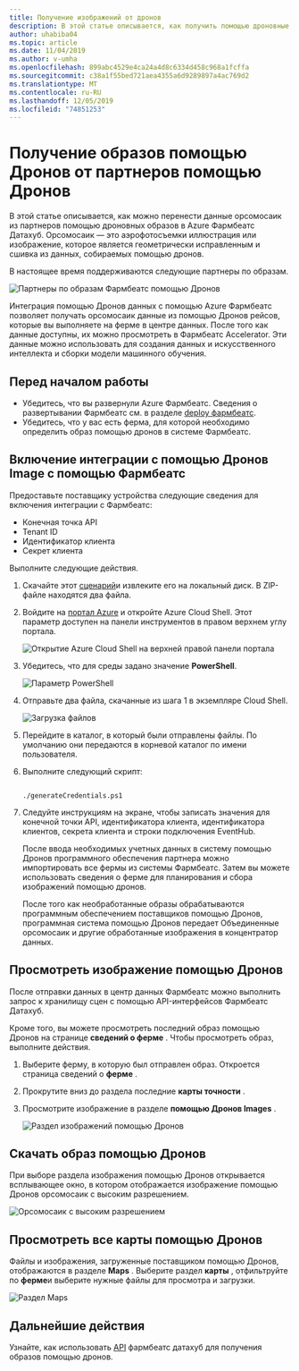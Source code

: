 ```yaml
---
title: Получение изображений от дронов
description: В этой статье описывается, как получить помощью дроновные образы от партнеров.
author: uhabiba04
ms.topic: article
ms.date: 11/04/2019
ms.author: v-umha
ms.openlocfilehash: 899abc4529e4ca24a4d8c6334d458c968a1fcffa
ms.sourcegitcommit: c38a1f55bed721aea4355a6d9289897a4ac769d2
ms.translationtype: MT
ms.contentlocale: ru-RU
ms.lasthandoff: 12/05/2019
ms.locfileid: "74851253"
---
```

# <a name="get-drone-imagery-from-drone-partners"></a>Получение образов помощью Дронов от партнеров помощью Дронов

В этой статье описывается, как можно перенести данные орсомосаик из партнеров помощью дроновных образов в Azure Фармбеатс Датахуб. Орсомосаик — это аэрофотосъемки иллюстрация или изображение, которое является геометрически исправленным и сшивка из данных, собираемых помощью дронов.

В настоящее время поддерживаются следующие партнеры по образам.

  ![Партнеры по образам Фармбеатс помощью Дронов](./media/get-drone-imagery-from-drone-partner/drone-partner-1.png)

Интеграция помощью Дронов данных с помощью Azure Фармбеатс позволяет получать орсомосаик данные из помощью Дронов рейсов, которые вы выполняете на ферме в центре данных. После того как данные доступны, их можно просмотреть в Фармбеатс Accelerator. Эти данные можно использовать для создания данных и искусственного интеллекта и сборки модели машинного обучения.

## <a name="before-you-begin"></a>Перед началом работы

  - Убедитесь, что вы развернули Azure Фармбеатс. Сведения о развертывании Фармбеатс см. в разделе [deploy фармбеатс](prepare-for-deployment.md).
  - Убедитесь, что у вас есть ферма, для которой необходимо определить образ помощью дронов в системе Фармбеатс.

## <a name="enable-drone-imagery-integration-with-farmbeats"></a>Включение интеграции с помощью Дронов Image с помощью Фармбеатс 

Предоставьте поставщику устройства следующие сведения для включения интеграции с Фармбеатс: 
 - Конечная точка API 
 - Tenant ID 
 - Идентификатор клиента 
 - Секрет клиента 

Выполните следующие действия.

1. Скачайте этот [сценарий](https://aka.ms/farmbeatspartnerscript)и извлеките его на локальный диск. В ZIP-файле находятся два файла. 
2. Войдите на [портал Azure](https://portal.azure.com/) и откройте Azure Cloud Shell. Этот параметр доступен на панели инструментов в правом верхнем углу портала.

    ![Открытие Azure Cloud Shell на верхней правой панели портала](./media/get-drone-imagery-from-drone-partner/navigation-bar-1.png)

3. Убедитесь, что для среды задано значение **PowerShell**.

    ![Параметр PowerShell](./media/get-drone-imagery-from-drone-partner/power-shell-new-1.png)

4. Отправьте два файла, скачанные из шага 1 в экземпляре Cloud Shell. 

    ![Загрузка файлов](./media/get-drone-imagery-from-drone-partner/power-shell-two-1.png)

5. Перейдите в каталог, в который были отправлены файлы. По умолчанию они передаются в корневой каталог по имени пользователя. 
6. Выполните следующий скрипт:

    ```azurepowershell-interactive 

    ./generateCredentials.ps1   

    ```

7. Следуйте инструкциям на экране, чтобы записать значения для конечной точки API, идентификатора клиента, идентификатора клиентов, секрета клиента и строки подключения EventHub.

    После ввода необходимых учетных данных в систему помощью Дронов программного обеспечения партнера можно импортировать все фермы из системы Фармбеатс. Затем вы можете использовать сведения о ферме для планирования и сбора изображений помощью дронов.

    После того как необработанные образы обрабатываются программным обеспечением поставщиков помощью Дронов, программная система помощью Дронов передает Объединенные орсомосаик и другие обработанные изображения в концентратор данных.

## <a name="view-drone-imagery"></a>Просмотреть изображение помощью Дронов

После отправки данных в центр данных Фармбеатс можно выполнить запрос к хранилищу сцен с помощью API-интерфейсов Фармбеатс Датахуб.

Кроме того, вы можете просмотреть последний образ помощью Дронов на странице **сведений о ферме** . Чтобы просмотреть образ, выполните действия. 

1. Выберите ферму, в которую был отправлен образ. Откроется страница сведений о **ферме** .
2. Прокрутите вниз до раздела последние **карты точности** .
3. Просмотрите изображение в разделе **помощью Дронов Images** .

    ![Раздел изображений помощью Дронов](./media/get-drone-imagery-from-drone-partner/drone-imagery-1.png)

## <a name="download-drone-imagery"></a>Скачать образ помощью Дронов

При выборе раздела изображения помощью Дронов открывается всплывающее окно, в котором отображается изображение помощью Дронов орсомосаик с высоким разрешением.

![Орсомосаик с высоким разрешением](./media/get-drone-imagery-from-drone-partner/download-drone-imagery-1.png)

## <a name="view-all-drone-maps"></a>Просмотреть все карты помощью Дронов

Файлы и изображения, загруженные поставщиком помощью Дронов, отображаются в разделе **Maps** . Выберите раздел **карты** , отфильтруйте по **ферме**и выберите нужные файлы для просмотра и загрузки.

  ![Раздел Maps](./media/get-drone-imagery-from-drone-partner/view-drone-maps-1.png)

## <a name="next-steps"></a>Дальнейшие действия

Узнайте, как использовать [API](references-for-farmbeats.md#rest-api) фармбеатс датахуб для получения образов помощью дронов.
